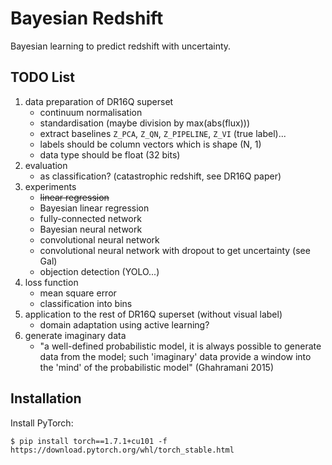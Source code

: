 # Bayesian Redshift

Bayesian learning to predict redshift with uncertainty.

## TODO List

1. data preparation of DR16Q superset
    - continuum normalisation
    - standardisation (maybe division by max(abs(flux)))
    - extract baselines `Z_PCA`, `Z_QN`, `Z_PIPELINE`, `Z_VI` (true label)...
    - labels should be column vectors which is shape (N, 1)
    - data type should be float (32 bits) 
2. evaluation
    - as classification? (catastrophic redshift, see DR16Q paper)
3. experiments
    - ~~linear regression~~
    - Bayesian linear regression
    - fully-connected network
    - Bayesian neural network
    - convolutional neural network
    - convolutional neural network with dropout to get uncertainty (see Gal)
    - objection detection (YOLO...)
4. loss function
    - mean square error
    - classification into bins
5. application to the rest of DR16Q superset (without visual label)
    - domain adaptation using active learning?
6. generate imaginary data
    - "a well-defined probabilistic model, it is always possible to generate
      data from the model; such 'imaginary' data provide a window into the
      'mind' of the probabilistic model" (Ghahramani 2015)

## Installation

Install PyTorch:

    $ pip install torch==1.7.1+cu101 -f https://download.pytorch.org/whl/torch_stable.html

